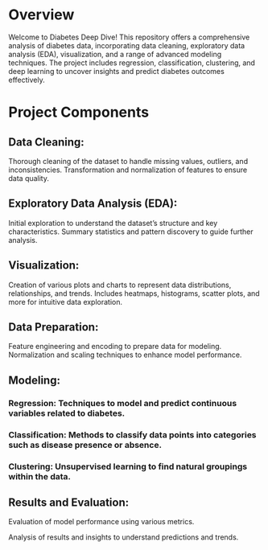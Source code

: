 # Overview
Welcome to Diabetes Deep Dive! This repository offers a comprehensive analysis of diabetes data, incorporating data cleaning, exploratory data analysis (EDA), visualization, and a range of advanced modeling techniques. The project includes regression, classification, clustering, and deep learning to uncover insights and predict diabetes outcomes effectively.

# Project Components
## Data Cleaning:

Thorough cleaning of the dataset to handle missing values, outliers, and inconsistencies.
Transformation and normalization of features to ensure data quality.

## Exploratory Data Analysis (EDA):

Initial exploration to understand the dataset’s structure and key characteristics.
Summary statistics and pattern discovery to guide further analysis.

## Visualization:

Creation of various plots and charts to represent data distributions, relationships, and trends.
Includes heatmaps, histograms, scatter plots, and more for intuitive data exploration.

## Data Preparation:

Feature engineering and encoding to prepare data for modeling.
Normalization and scaling techniques to enhance model performance.

## Modeling:

### Regression: Techniques to model and predict continuous variables related to diabetes.
### Classification: Methods to classify data points into categories such as disease presence or absence.
### Clustering: Unsupervised learning to find natural groupings within the data.

## Results and Evaluation:
Evaluation of model performance using various metrics.

Analysis of results and insights to understand predictions and trends.
